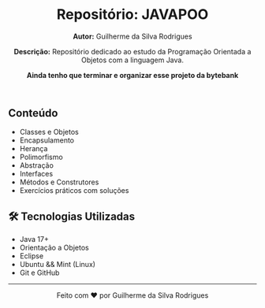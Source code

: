 <header>
  <h1>Repositório: JAVAPOO</h1>
  <p><strong>Autor:</strong> Guilherme da Silva Rodrigues</p>
  <p><strong>Descrição:</strong> Repositório dedicado ao estudo da Programação Orientada a Objetos com a linguagem Java.</p>
  <p><strong>Ainda tenho que terminar e organizar esse projeto da bytebank</strong></p>
</header>

<section>
  <h2> Conteúdo</h2>
  <ul>
    <li>Classes e Objetos</li>
    <li>Encapsulamento</li>
    <li>Herança</li>
    <li>Polimorfismo</li>
    <li>Abstração</li>
    <li>Interfaces</li>
    <li>Métodos e Construtores</li>
    <li>Exercícios práticos com soluções</li>
  </ul>
</section>

<section>
  <h2>🛠 Tecnologias Utilizadas</h2>
  <ul>
    <li> Java 17+</li>
    <li> Orientação a Objetos</li>
    <li>Eclipse</li>
    <li>Ubuntu && Mint (Linux)</li>
    <li> Git e GitHub</li>
  </ul>
</section>
<footer>
  <hr />
  <p align="center">Feito com ❤️ por Guilherme da Silva Rodrigues</p>
</footer>
